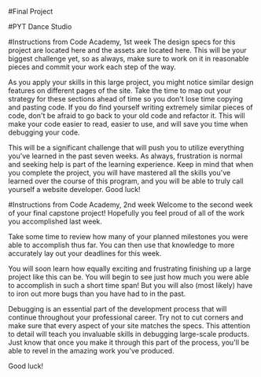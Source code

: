 #Final Project

#PYT Dance Studio


#Instructions from Code Academy, 1st week
The design specs for this project are located here and the assets are located here. This will be your biggest challenge yet, so as always, make sure to work on it in reasonable pieces and commit your work each step of the way.

As you apply your skills in this large project, you might notice similar design features on different pages of the site. Take the time to map out your strategy for these sections ahead of time so you don't lose time copying and pasting code. If you do find yourself writing extremely similar pieces of code, don't be afraid to go back to your old code and refactor it. This will make your code easier to read, easier to use, and will save you time when debugging your code.

This will be a significant challenge that will push you to utilize everything you've learned in the past seven weeks. As always, frustration is normal and seeking help is part of the learning experience. Keep in mind that when you complete the project, you will have mastered all the skills you've learned over the course of this program, and you will be able to truly call yourself a website developer. Good luck!


#Instructions from Code Academy, 2nd week
Welcome to the second week of your final capstone project! Hopefully you feel proud of all of the work you accomplished last week.

Take some time to review how many of your planned milestones you were able to accomplish thus far. You can then use that knowledge to more accurately lay out your deadlines for this week.

You will soon learn how equally exciting and frustrating finishing up a large project like this can be. You will begin to see just how much you were able to accomplish in such a short time span! But you will also (most likely) have to iron out more bugs than you have had to in the past.

Debugging is an essential part of the development process that will continue throughout your professional career. Try not to cut corners and make sure that every aspect of your site matches the specs. This attention to detail will teach you invaluable skills in debugging large-scale products. Just know that once you make it through this part of the process, you'll be able to revel in the amazing work you've produced.

Good luck!